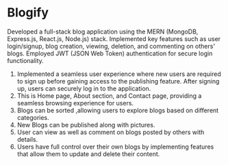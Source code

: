 # Blogify
Developed a full-stack blog application using the MERN (MongoDB, Express.js, React.js, Node.js) stack. Implemented key features such as user login/signup, blog creation, viewing, deletion, and commenting on others' blogs. Employed JWT (JSON Web Token) authentication for secure login functionality.

1) Implemented a seamless user experience where new users are required to sign up before gaining access to the publishing feature. After signing up, users can securely log in to the application.
2) This is Home page, About section, and Contact page, providing a seamless browsing experience for users.
3) Blogs can be sorted ,allowing users to explore blogs based on different categories.
4) New Blogs can be published along with pictures.
5) User can view as well as comment on blogs posted by others with details.
6) Users have full control over their own blogs by implementing features that allow them to update and delete their content.
